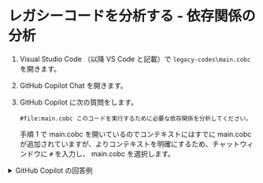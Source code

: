 # レガシーコードを分析する - 依存関係の分析

1. Visual Studio Code （以降 VS Code と記載）で `legacy-codes\main.cobc` を開きます。
1. GitHub Copilot Chat を開きます。
1. GitHub Copilot に次の質問をします。

    ```plaintext
    #file:main.cobc このコードを実行するために必要な依存関係を分析してください。
    ```

    手順 1 で main.cobc を開いているのでコンテキストにはすでに main.cobc が追加されていますが、よりコンテキストを明確にするため、チャットウィンドウに `#` を入力し、 main.cobc を選択します。

<details>
<summary>GitHub Copilot の回答例</summary>

```plaintext
この `main.cobc`（PayrollSystem）は、COBOLで給与計算を行うメインプログラムです。実行に必要な依存関係は以下の通りです。

---

### 1. COBOL実行環境
- **COBOLコンパイラ・ランタイム**
  - 例：GnuCOBOL（OpenCOBOL）、Micro Focus COBOL など
  - `.cobc` ファイルをコンパイル・実行するために必須です。

---

### 2. 外部サブルーチン
- **CalculateBonus プログラム**
  - `CALL 'CalculateBonus' USING LNK-GROSS-SALARY LNK-BONUS` で外部プログラムを呼び出しています。
  - `calculate_bonus.cobc` など、`CalculateBonus` という名前でリンク可能なCOBOLサブルーチンが必要です。
  - このサブルーチンは、給与（GROSS-SALARY）を受け取り、ボーナス（BONUS）を返す仕様でなければなりません。

---

### 3. データの受け渡し
- **引数の型・順序**
  - `CalculateBonus` への引数（`LNK-GROSS-SALARY`, `LNK-BONUS`）の型・順序が一致している必要があります。

---

### 4. 標準出力
- **DISPLAY文**
  - 標準出力（コンソール）に情報を表示します。特別な依存はありませんが、バッチ処理などで標準出力がリダイレクトされている場合は注意が必要です。

---

### 5. ファイル依存
- **ファイル入出力はなし**
  - このコードにはファイル入出力処理は含まれていません。

---

## まとめ

- COBOLコンパイラ・実行環境
- `CalculateBonus` サブルーチン（`calculate_bonus.cobc` など）
- サブルーチンとの引数の型・順序の一致

これらが揃っていれば、このプログラムは正常に動作します。
```

</details>
